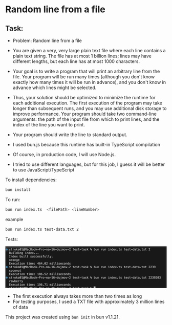 # Random line from a file

## Task:

- Problem: Random line from a file
- You are given a very, very large plain text file where each line contains a plain
  text string. The file has at most 1 billion lines; lines may have different lengths,
  but each line has at most 1000 characters.
- Your goal is to write a program that
  will print an arbitrary line from the file. Your program will be run many times
  (although you don't know exactly how many times it will be run in advance), and
  you don't know in advance which lines might be selected.
- Thus, your solution should be optimized to minimize the runtime for each additional execution. The first execution of the program may take longer than subsequent runs, and you
  may use additional disk storage to improve performance.
  Your program should take two command-line arguments: the path of the input
  file from which to print lines, and the index of the line you want to print.
- Your program should write the line to standard output.

- I used bun.js because this runtime has built-in TypeScript compilation
- Of course, in production code, I will use Node.js.
- I tried to use different languages, but for this job, I guess it will be better to use JavaScript/TypeScript

To install dependencies:

```bash
bun install
```

To run:

```bash
bun run index.ts  <filePath> <lineNumber>
```

example

```bash
bun run index.ts test-data.txt 2
```

Tests:

![Alt text](./terminal.png)

- The first execution always takes more than two times as long
- For testing purposes, I used a TXT file with approximately 3 million lines of data

This project was created using `bun init` in bun v1.1.21.
